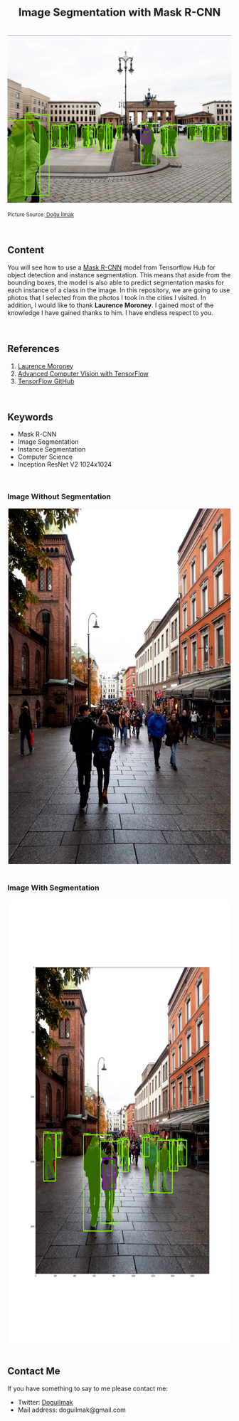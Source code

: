 <h1  align=center><font  size = 5>Image Segmentation with Mask R-CNN</font></h1>

<br>

<img  src="berlin_segmented.png"  alt="berlin_segmented">

<small>Picture Source:<a  href="https://github.com/doguilmak"> Doğu İlmak</a></small>

<br>

<h2>Content</h2>

<p>You will see how to use a <a  href='https://arxiv.org/abs/1703.06870'>Mask R-CNN</a> model from Tensorflow Hub for object detection and instance segmentation. This means that aside from the bounding boxes, the model is also able to predict segmentation masks for each instance of a class in the image. In this repository, we are going to use photos that I selected from the photos I took in the cities I visited. In addition, I would like to thank <b>Laurence Moroney</b>. I gained most of the knowledge I have gained thanks to him. I have endless respect to you.</p>

  <br>

  <h2>References</h2>

  <ol>
	<li><a  href="https://laurencemoroney.com/">Laurence Moroney</a></li>
	<li><a href="https://www.coursera.org/learn/advanced-computer-vision-with-tensorflow#instructors">Advanced Computer Vision with TensorFlow</a></li>
	<li><a href="https://github.com/tensorflow/models">TensorFlow GitHub</a></li>
</ol>

<br>

<h2>Keywords</h2>

<ul>
	<li>Mask R-CNN</li>
	<li>Image Segmentation</li>
	<li>Instance Segmentation</li>
	<li>Computer Science</li>
	<li>Inception ResNet V2 1024x1024</li>
</ul>

<br>

<h3>Image Without Segmentation</h3>

<div align="center">
	<img width=500  height=800 src="oslo.jpg">
</div>

<br>

<h3>Image With Segmentation</h3>

<div align="center">
	<img width=600  height=1000 src="oslo_segmented.png"> 
</div>

<br>

<h2>Contact Me</h2>

<p>If you have something to say to me please contact me:</p>

<ul>
	<li>Twitter: <a href="https://twitter.com/Doguilmak">Doguilmak</a></li>
	<li>Mail address: doguilmak@gmail.com</li>
</ul>
